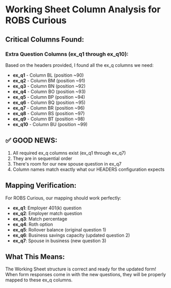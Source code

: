 # Working Sheet Column Analysis for ROBS Curious

## Critical Columns Found:

### Extra Question Columns (ex_q1 through ex_q10):
Based on the headers provided, I found all the ex_q columns we need:

- **ex_q1** - Column BL (position ~90)
- **ex_q2** - Column BM (position ~91)
- **ex_q3** - Column BN (position ~92)
- **ex_q4** - Column BO (position ~93)
- **ex_q5** - Column BP (position ~94)
- **ex_q6** - Column BQ (position ~95)
- **ex_q7** - Column BR (position ~96)
- **ex_q8** - Column BS (position ~97)
- **ex_q9** - Column BT (position ~98)
- **ex_q10** - Column BU (position ~99)

## ✅ GOOD NEWS:
1. All required ex_q columns exist (ex_q1 through ex_q7)
2. They are in sequential order
3. There's room for our new spouse question in ex_q7
4. Column names match exactly what our HEADERS configuration expects

## Mapping Verification:

For ROBS Curious, our mapping should work perfectly:
- **ex_q1**: Employer 401(k) question
- **ex_q2**: Employer match question  
- **ex_q3**: Match percentage
- **ex_q4**: Roth option
- **ex_q5**: Rollover balance (original question 1)
- **ex_q6**: Business savings capacity (updated question 2)
- **ex_q7**: Spouse in business (new question 3)

## What This Means:
The Working Sheet structure is correct and ready for the updated form! When form responses come in with the new questions, they will be properly mapped to these ex_q columns.